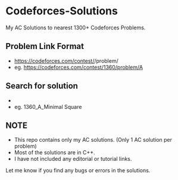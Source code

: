 # Codeforces-Solutions
My AC Solutions to nearest 1300+ Codeforces Problems.

## Problem Link Format
- https://codeforces.com/contest/<contestID>/problem/<problemTag>
- eg. https://codeforces.com/contest/1360/problem/A

## Search for solution 
- <contestID>_<problemTag>_<problemName>
- eg. 1360_A_Minimal Square

## NOTE
- This repo contains only my AC solutions. (Only 1 AC solution per problem)
- Most of the solutions are in C++.
- I have not included any editorial or tutorial links.

Let me know if you find any bugs or errors in the solutions.
